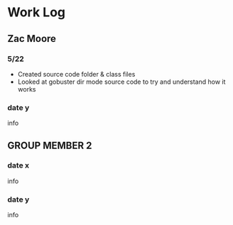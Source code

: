# Work Log

## Zac Moore

### 5/22

- Created source code folder & class files
- Looked at gobuster dir mode source code to try and understand how it works

### date y

info


## GROUP MEMBER 2

### date x

info

### date y

info
